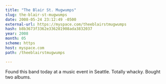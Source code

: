 ```yaml
---
title: "The Blair St. Mugwumps"
slug: the-blair-st-mugwumps
date: 2008-05-24 23:12:49 -0500
external-url: https://myspace.com/theeblairstmugwumps
hash: b8b3673f3362e336281908ada3832037
year: 2008
month: 05
scheme: https
host: myspace.com
path: /theeblairstmugwumps

---
```


Found this band today at a music event in Seattle. Totally whacky. Bought two albums.
